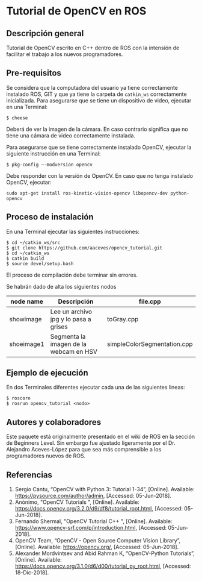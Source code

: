 # Tutorial de OpenCV en ROS

## Descripción general
Tutorial de OpenCV escrito en C++ dentro de ROS con la intensión de facilitar el trabajo a los nuevos programadores.

## Pre-requisitos
Se considera que la computadora del usuario ya tiene correctamente instalado ROS, GIT y que ya tiene la carpeta de `catkin_ws` correctamente inicializada.
Para asegurarse que se tiene un dispositivo de video, ejecutar en una Terminal:
```
$ cheese
```
Deberá de ver la imagen de la cámara. En caso contrario significa que no tiene una cámara de video correctamente instalada. 

Para asegurarse que se tiene correctamente instalado OpenCV, ejecutar la siguiente instrucción en una Terminal:
```
$ pkg-config –-modversion opencv
```
Debe responder con la versión de OpenCV. En caso que no tenga instalado OpenCV, ejecutar:
```
sudo apt-get install ros-kinetic-vision-opencv libopencv-dev python-opencv
```

## Proceso de instalación
En una Terminal ejecutar las siguientes instrucciones:
```
$ cd ~/catkin_ws/src
$ git clone https://github.com/aaceves/opencv_tutorial.git
$ cd ~/catkin_ws
$ catkin build
$ source devel/setup.bash
```
El proceso de compilación debe terminar sin errores. 

Se habrán dado de alta los siguientes nodos

| node name | Descripción | file.cpp |
| --- | --- | --- |
| showimage | Lee un archivo jpg y lo pasa a grises | toGray.cpp | 
| shoeimage1 | Segmenta la imagen de la webcam en HSV | simpleColorSegmentation.cpp |


## Ejemplo de ejecución

En dos Terminales diferentes ejecutar cada una de las siguientes lineas:
```
$ roscore
$ rosrun opencv_tutorial <nodo>
```


## Autores y colaboradores
Este paquete está originalmente presentado en el wiki de ROS en la sección de Beginners Level. Sin embargo fue ajustado ligeramente por el Dr. Alejandro Aceves-López para que sea más comprensible a los programadores nuevos de ROS.

## Referencias
1. Sergio Cantu, “OpenCV with Python 3: Tutorial 1-34”, [Online]. Available: https://pysource.com/author/admin, [Accessed: 05-Jun-2018].
2. Anónimo, "OpenCV Tutorials ", [Online]. Available: https://docs.opencv.org/3.2.0/d9/df8/tutorial_root.html, [Accessed: 05-Jun-2018].
3. Fernando Shermal, "OpenCV Tutorial C++ ", [Online]. Available: https://www.opencv-srf.com/p/introduction.html, [Accessed: 05-Jun-2018].
4. OpenCV Team, “OpenCV - Open Source Computer Vision Library”, [Online]. Available: https://opencv.org/, [Accessed: 05-Jun-2018].
5. Alexander Mordvintsev and Abid Rahman K, “OpenCV-Python Tutorials”, [Online]. Available: https://docs.opencv.org/3.1.0/d6/d00/tutorial_py_root.html, [Accessed: 18-Dic-2018].
